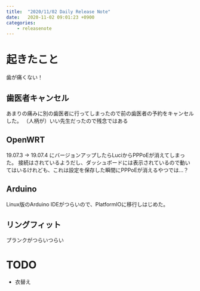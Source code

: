 ```yaml
---
title:  "2020/11/02 Daily Release Note"
date:   2020-11-02 09:01:23 +0900
categories:
    - releasenote
---
```


# 起きたこと

歯が痛くない！


## 歯医者キャンセル

あまりの痛みに別の歯医者に行ってしまったので前の歯医者の予約をキャンセルした。
（人柄が）いい先生だったので残念ではある


## OpenWRT

19.07.3 -> 19.07.4 にバージョンアップしたらLuciからPPPoEが消えてしまった。
接続はされているようだし、ダッシュボードには表示されているので動いてはいるけれども、これは設定を保存した瞬間にPPPoEが消えるやつでは…？

## Arduino

Linux版のArduino IDEがつらいので、PlatformIOに移行しはじめた。

## リングフィット

プランクがつらいつらい

# TODO 

* 衣替え
